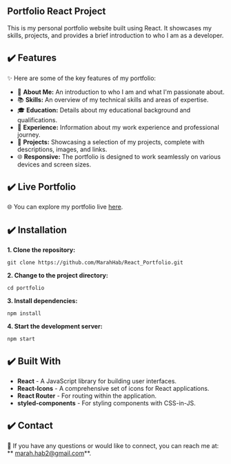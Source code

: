 ##  Portfolio React Project

This is my personal portfolio website built using React. It showcases my skills, projects, and provides a brief introduction to who I am as a developer.

##  ✔️ Features

✨ Here are some of the key features of my portfolio:

- 💼 **About Me:** An introduction to who I am and what I'm passionate about.
- 📚 **Skills:** An overview of my technical skills and areas of expertise.
- 🎓 **Education:** Details about my educational background and qualifications.
- 🏢 **Experience:** Information about my work experience and professional journey.
- 🚀 **Projects:** Showcasing a selection of my projects, complete with descriptions, images, and links.
- 🌐 **Responsive:** The portfolio is designed to work seamlessly on various devices and screen sizes.

## ✔️ Live Portfolio

🌐 You can explore my portfolio live [here](https://your-portfolio-link).

## ✔️ Installation

**1. Clone the repository:**

```
git clone https://github.com/MarahHab/React_Portfolio.git
```

**2. Change to the project directory:**
```
cd portfolio
```
**3. Install dependencies:**
```
npm install
```
**4. Start the development server:**
```
npm start
```

## ✔️ Built With
- **React** - A JavaScript library for building user interfaces.
- **React-Icons** - A comprehensive set of icons for React applications.
- **React Router** - For routing within the application.
- **styled-components** - For styling components with CSS-in-JS.

## ✔️ Contact
📧 If you have any questions or would like to connect, you can reach me at: ** marah.hab2@gmail.com**.

